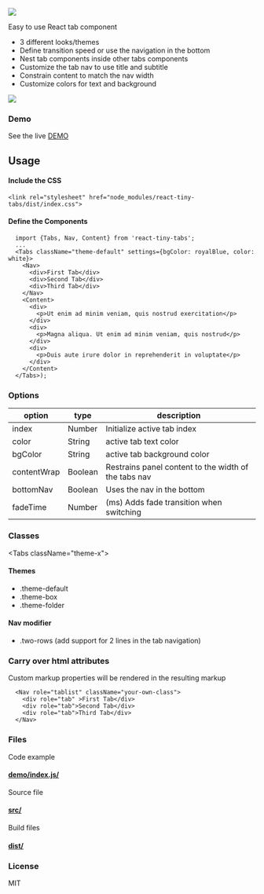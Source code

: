 ![](http://nashio.github.io/react-tiny-tabs/examples/demo/assets/img/logo-small.png)

Easy to use React tab component
* 3 different looks/themes
* Define transition speed or use the navigation in the bottom
* Nest tab components inside other tabs components
* Customize the tab nav to use title and subtitle
* Constrain content to match the nav width
* Customize colors for text and background

[![](http://nashio.github.io/react-tiny-tabs/examples/demo/assets/img/demo.jpg)](http://nashio.github.io/react-tiny-tabs/examples/demo/page)
<br/>



### Demo
See the live [DEMO](http://nashio.github.io/react-tiny-tabs/examples/demo/page)

## Usage
<!-- ### Install -->
<!-- ``` -->
<!-- npm install -D react-tiny-tabs -->
<!-- ``` -->
#### Include the CSS
```
<link rel="stylesheet" href="node_modules/react-tiny-tabs/dist/index.css">
```
#### Define the Components

```
  import {Tabs, Nav, Content} from 'react-tiny-tabs';
  ...
  <Tabs className="theme-default" settings={bgColor: royalBlue, color: white}>
    <Nav>
      <div>First Tab</div>
      <div>Second Tab</div>
      <div>Third Tab</div>
    </Nav>
    <Content>
      <div>
        <p>Ut enim ad minim veniam, quis nostrud exercitation</p>
      </div>
      <div>
        <p>Magna aliqua. Ut enim ad minim veniam, quis nostrud</p>
      </div>
      <div>
        <p>Duis aute irure dolor in reprehenderit in voluptate</p>
      </div>
    </Content>
  </Tabs>);

```


### Options

| option  | type |  description |
|---|---|---|
|index| Number | Initialize active tab index |
|color| String | active tab text color |
|bgColor| String | active tab background color |
|contentWrap| Boolean | Restrains panel content to the width of the tabs nav |
|bottomNav| Boolean | Uses the nav in the bottom |
|fadeTime| Number | (ms) Adds fade transition when switching |

### Classes
\<Tabs className="theme-x"\>

#### Themes
* .theme-default
* .theme-box
* .theme-folder
#### Nav modifier
* .two-rows (add support for 2 lines in the tab navigation)

### Carry over html attributes
Custom markup properties will be rendered in the resulting markup
```
  <Nav role="tablist" className="your-own-class">
    <div role="tab" >First Tab</div>
    <div role="tab">Second Tab</div>
    <div role="tab">Third Tab</div>
  </Nav>
```

### Files

Code example
#### [demo/index.js/](https://github.com/nashio/react-tiny-tabs/blob/master/examples/demo/index.js "code examples")

Source file
#### [src/](https://github.com/nashio/react-tiny-tabs/tree/master/src/index.js "source file")

Build files
#### [dist/](https://github.com/nashio/react-tiny-tabs/tree/master/dist "build files")



### License

MIT
